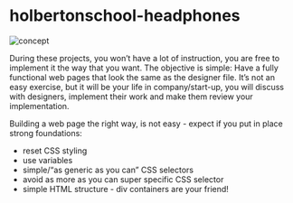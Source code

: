 # holbertonschool-headphones

![concept](https://github.com/user-attachments/assets/86840e43-00cf-4c1a-83e0-ae6adde7aa0a)

During these projects, you won’t have a lot of instruction, you are free to implement it the way that you want.
The objective is simple: Have a fully functional web pages that look the same as the designer file.
It’s not an easy exercise, but it will be your life in company/start-up, you will discuss with designers, implement their work and make them review your implementation.

Building a web page the right way, is not easy - expect if you put in place strong foundations:

* reset CSS styling
* use variables
* simple/“as generic as you can” CSS selectors
* avoid as more as you can super specific CSS selector
* simple HTML structure - div containers are your friend!
